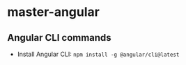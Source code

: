 # master-angular

## Angular CLI commands
* Install Angular CLI: ``` npm install -g @angular/cli@latest ```
